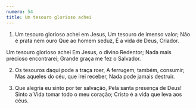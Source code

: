```yaml
---
numero: 54
title: Um tesouro glorioso achei
---
```

1. Um tesouro glorioso achei em Jesus,
Um tesouro de imenso valor;
Não é prata nem ouro
Que ao homem seduz,
É a vida de Deus, Criador.

Um tesouro glorioso achei
Em Jesus, o divino Redentor;
Nada mais precioso encontrarei;
Grande graça me fez o Salvador.

2. Os tesouros daqui pode a traça roer,
A ferrugem, também, consumir;
Mas aqueles do céu, que irei receber,
Nada pode jamais destruir.

3. Que alegria eu sinto por ter salvação,
Pela santa presença de Deus!
Sinto a Vida tomar todo o meu coração;
Cristo é a vida que leva aos céus.
